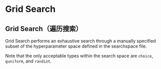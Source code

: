 # Grid Search

## Grid Search（遍历搜索）

Grid Search performs an exhaustive search through a manually specified subset of the hyperparameter space defined in the searchspace file.

Note that the only acceptable types within the search space are `choice`, `quniform`, and `randint`.